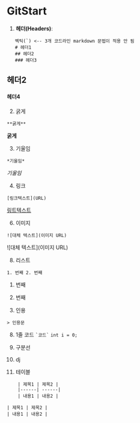 # GitStart
1. **헤더(Headers)**:

```
   벡틱(`) <-- 3개 코드라인 markdown 문법이 적용 안 됨
   # 헤더1
   ## 헤더2
   ### 헤더3
```

## 헤더2
#### 헤더4


2. 굵게
```
**굵게**
```
**굵게**


3. 기울임

```
*기울임*
```
*기울임*


4. 링크
```
[링크텍스트](URL)
```
[링트텍스트](URL)


6. 이미지
```
![대체 텍스트](이미지 URL)
```
![대체 텍스트](이미지 URL)


8. 리스트
```
1. 번째 2. 번째
```
1. 번째
2. 번째


7. 인용
```
> 인용문
```


8. 1줄 코드
``` `코드` ```
` int i = 0; `


9. 구분선

10. dj

11. 테이블
```
    | 제목1 | 제목2 |
    |------| ------|
    | 내용1 | 내용2 |
```
    | 제목1 | 제목2 |
    | 내용1 | 내용2 |
